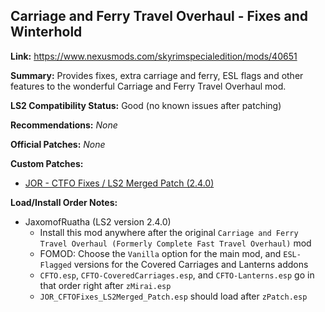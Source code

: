 ## Carriage and Ferry Travel Overhaul - Fixes and Winterhold

**Link:** https://www.nexusmods.com/skyrimspecialedition/mods/40651

**Summary:** Provides fixes, extra carriage and ferry, ESL flags and other features to the wonderful Carriage and Ferry Travel Overhaul mod.

**LS2 Compatibility Status:** Good (no known issues after patching)

**Recommendations:** 
_None_

**Official Patches:**
_None_

**Custom Patches:**
* [JOR - CTFO Fixes / LS2 Merged Patch (2.4.0)](/custom-patches/2.4.0/JOR_CFTOFixes_LS2Merged_Patch.esp)

**Load/Install Order Notes:**
* JaxomofRuatha (LS2 version 2.4.0)
  * Install this mod anywhere after the original `Carriage and Ferry Travel Overhaul (Formerly Complete Fast Travel Overhaul)` mod
  * FOMOD: Choose the `Vanilla` option for the main mod, and `ESL-Flagged` versions for the Covered Carriages and Lanterns addons
  * `CFTO.esp`, `CFTO-CoveredCarriages.esp`, and `CFTO-Lanterns.esp` go in that order right after `zMirai.esp`
  * `JOR_CFTOFixes_LS2Merged_Patch.esp` should load after `zPatch.esp`